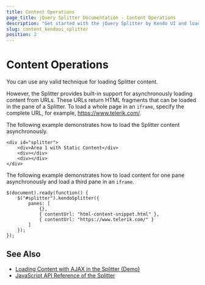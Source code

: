 ```yaml
---
title: Content Operations
page_title: jQuery Splitter Documentation - Content Operations
description: "Get started with the jQuery Splitter by Kendo UI and load its content with AJAX."
slug: content_kendoui_splitter
position: 2
---
```


# Content Operations

You can use any valid technique for loading Splitter content.

However, the Splitter provides built-in support for asynchronously loading content from URLs. These URLs return HTML fragments that can be loaded in the pane of a Splitter. To load a whole page in an `iframe`, specify the complete URL, for example, https://www.telerik.com/.

The following example demonstrates how to load the Splitter content asynchronously.

    <div id="splitter">
        <div>Area 1 with Static Content</div>
        <div></div>
        <div></div>
    </div>

The following example demonstrates how to load content for one pane asynchronously and load a third pane in an `iframe`.

    $(document).ready(function() {
        $("#splitter").kendoSplitter({
            panes: [
                {},
                { contentUrl: "html-content-snippet.html" },
                { contentUrl: "https://www.telerik.com/" }
            ]
        });
    });

## See Also

* [Loading Content with AJAX in the Splitter (Demo)](https://demos.telerik.com/kendo-ui/splitter/ajax)
* [JavaScript API Reference of the Splitter](/api/javascript/ui/splitter)
